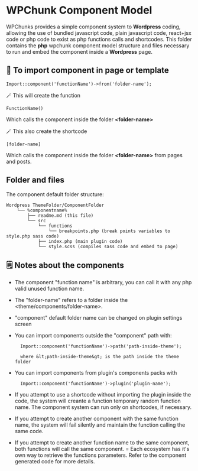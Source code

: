 # WPChunk Component Model 

WPChunks provides a simple component system to **Wordpress** coding, allowing the use of bundled javascript code, plain javascript code, react+jsx code or php code to exist as php functions calls and shortcodes.
This folder contains the **php** wpchunk component model structure and files necessary to run and embed the component inside a **Wordpress** page. 

## 🔗 To import component in page or template

	Import::component('functionName')->from('folder-name');

🪄 This will create the function 
	
	FunctionName()
	
Which calls the component inside the folder **&lt;folder-name&gt;**

🪄 This also create the shortcode

	[folder-name]
Which calls the component inside the folder **&lt;folder-name&gt;** from pages and posts.

## Folder and files

The component default folder structure: 

    Wordpress ThemeFolder/ComponentFolder
		└── %componentname%
			├── readme.md (this file)
			└── src
				└── functions
					└── breakpoints.php (break points variables to style.php sass code)
				├── index.php (main plugin code)
				└── style.scss (compiles sass code and embed to page)

## 🗒️ Notes about the components

- The component "function name" is arbitrary, you can call it with any php valid unused function name.
- The "folder-name" refers to a folder inside the &lt;theme/components/folder-name&gt;. 
- "component" default folder name can be changed on plugin settings screen
- You can import components outside the "component" path with:

		Import::component('functionName')->path('path-inside-theme');
		
		where &lt;path-inside-theme&gt; is the path inside the theme folder

- You can import components from plugin's components packs with

		Import::component('functionName')->plugin('plugin-name');

- If you attempt to use a shortcode without importing the plugin inside the code, the system will creante a function temporary random function name. The component system can run only on shortcodes, if necessary.
- If you attempt to create another component with the same function name, the system will fail silently and maintain the function calling the same code.
- If you attempt to create another function name to the same component, both functions will call the same component.
= Each ecosystem has it's own way to retrieve the functions parameters. Refer to the component generated code for more details.